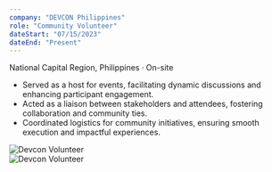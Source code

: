 ```yaml
---
company: "DEVCON Philippines"
role: "Community Volunteer"
dateStart: "07/15/2023"
dateEnd: "Present"
---
```


National Capital Region, Philippines · On-site

- Served as a host for events, facilitating dynamic discussions and enhancing participant engagement.
- Acted as a liaison between stakeholders and attendees, fostering collaboration and community ties.
- Coordinated logistics for community initiatives, ensuring smooth execution and impactful experiences.

<div class="flex flex-col md:flex-row items-start md:items-center gap-6">
    <div class="flex-wrap w-11/12 md:w-1/3">
        <img src="/work/external/DEVCONChess.avif" alt="Devcon Volunteer" class="shadow-md rounded-md object-fill h-56 w-96">
    </div>
    <div class="flex-wrap w-11/12 md:w-1/3">
        <img src="/work/external/DEVCONCamanava.avif" alt="Devcon Volunteer" class="shadow-md rounded-md object-fill h-56 w-96">
    </div>
</div>
